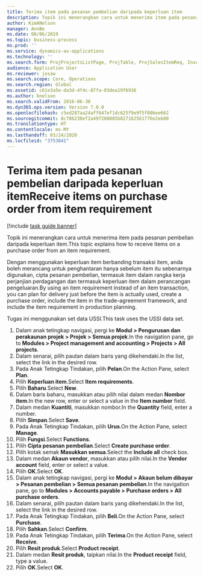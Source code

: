 ```yaml
---
title: Terima item pada pesanan pembelian daripada keperluan item
description: Topik ini menerangkan cara untuk menerima item pada pesanan pembelian daripada keperluan item.
author: KimANelson
manager: AnnBe
ms.date: 08/06/2019
ms.topic: business-process
ms.prod: ''
ms.service: dynamics-ax-applications
ms.technology: ''
ms.search.form: ProjProjectsListPage, ProjTable, ProjSalesItemReq, InventItemIdLookupSimple, PurchCreateFromSalesOrder, VendAccountItemLookup, PurchTable, PurchEditLines
audience: Application User
ms.reviewer: josaw
ms.search.scope: Core, Operations
ms.search.region: Global
ms.assetid: c61e3a5e-da3d-4f4c-87fa-03dea19f6936
ms.author: knelson
ms.search.validFrom: 2016-06-30
ms.dyn365.ops.version: Version 7.0.0
ms.openlocfilehash: c5ed287aa24aff647ef1dc625f9e9f5f086ee662
ms.sourcegitcommit: 8c786230ef2a497280885b827162561776e2eb00
ms.translationtype: HT
ms.contentlocale: ms-MY
ms.lasthandoff: 03/24/2020
ms.locfileid: "3753841"
---
```

# <a name="receive-items-on-purchase-order-from-item-requirement"></a><span data-ttu-id="c18b6-103">Terima item pada pesanan pembelian daripada keperluan item</span><span class="sxs-lookup"><span data-stu-id="c18b6-103">Receive items on purchase order from item requirement</span></span>

[!include [task guide banner](../../includes/task-guide-banner.md)]

<span data-ttu-id="c18b6-104">Topik ini menerangkan cara untuk menerima item pada pesanan pembelian daripada keperluan item.</span><span class="sxs-lookup"><span data-stu-id="c18b6-104">This topic explains how to receive items on a purchase order from an item requirement.</span></span>

<span data-ttu-id="c18b6-105">Dengan menggunakan keperluan item berbanding transaksi item, anda boleh merancang untuk penghantaran hanya sebelum item itu sebenarnya digunakan, cipta pesanan pembelian, termasuk item dalam rangka kerja perjanjian perdagangan dan termasuk keperluan item dalam perancangan pengeluaran.</span><span class="sxs-lookup"><span data-stu-id="c18b6-105">By using an item requirement instead of an item transaction, you can plan for delivery just before the item is actually used, create a purchase order, include the item in the trade-agreement framework, and include the item requirement in production planning.</span></span> 

<span data-ttu-id="c18b6-106">Tugas ini menggunakan set data USSI.</span><span class="sxs-lookup"><span data-stu-id="c18b6-106">This task uses the USSI data set.</span></span>

1. <span data-ttu-id="c18b6-107">Dalam anak tetingkap navigasi, pergi ke **Modul > Pengurusan dan perakaunan projek > Projek > Semua projek**.</span><span class="sxs-lookup"><span data-stu-id="c18b6-107">In the navigation pane, go to **Modules > Project management and accounting > Projects > All projects**.</span></span>
2. <span data-ttu-id="c18b6-108">Dalam senarai, pilih pautan dalam baris yang dikehendaki.</span><span class="sxs-lookup"><span data-stu-id="c18b6-108">In the list, select the link in the desired row.</span></span>
3. <span data-ttu-id="c18b6-109">Pada Anak Tetingkap Tindakan, pilih **Pelan**.</span><span class="sxs-lookup"><span data-stu-id="c18b6-109">On the Action Pane, select **Plan**.</span></span>
4. <span data-ttu-id="c18b6-110">Pilih **Keperluan item**.</span><span class="sxs-lookup"><span data-stu-id="c18b6-110">Select **Item requirements**.</span></span>
5. <span data-ttu-id="c18b6-111">Pilih **Baharu**.</span><span class="sxs-lookup"><span data-stu-id="c18b6-111">Select **New**.</span></span>
6. <span data-ttu-id="c18b6-112">Dalam baris baharu, masukkan atau pilih nilai dalam medan **Nombor item**.</span><span class="sxs-lookup"><span data-stu-id="c18b6-112">In the new row, enter or select a value in the **Item number** field.</span></span>
7. <span data-ttu-id="c18b6-113">Dalam medan **Kuantiti**, masukkan nombor.</span><span class="sxs-lookup"><span data-stu-id="c18b6-113">In the **Quantity** field, enter a number.</span></span>
8. <span data-ttu-id="c18b6-114">Pilih **Simpan**.</span><span class="sxs-lookup"><span data-stu-id="c18b6-114">Select **Save**.</span></span>
9. <span data-ttu-id="c18b6-115">Pada Anak Tetingkap Tindakan, pilih **Urus**.</span><span class="sxs-lookup"><span data-stu-id="c18b6-115">On the Action Pane, select **Manage**.</span></span>
10. <span data-ttu-id="c18b6-116">Pilih **Fungsi**.</span><span class="sxs-lookup"><span data-stu-id="c18b6-116">Select **Functions**.</span></span>
11. <span data-ttu-id="c18b6-117">Pilih **Cipta pesanan pembelian**.</span><span class="sxs-lookup"><span data-stu-id="c18b6-117">Select **Create purchase order**.</span></span>
12. <span data-ttu-id="c18b6-118">Pilih kotak semak **Masukkan semua**.</span><span class="sxs-lookup"><span data-stu-id="c18b6-118">Select the **Include all** check box.</span></span>
13. <span data-ttu-id="c18b6-119">Dalam medan **Akaun vendor**, masukkan atau pilih nilai.</span><span class="sxs-lookup"><span data-stu-id="c18b6-119">In the **Vendor account** field, enter or select a value.</span></span>
14. <span data-ttu-id="c18b6-120">Pilih **OK**.</span><span class="sxs-lookup"><span data-stu-id="c18b6-120">Select **OK**.</span></span>
15. <span data-ttu-id="c18b6-121">Dalam anak tetingkap navigasi, pergi ke **Modul > Akaun belum dibayar > Pesanan pembelian > Semua pesanan pembelian**.</span><span class="sxs-lookup"><span data-stu-id="c18b6-121">In the navigation pane, go to **Modules > Accounts payable > Purchase orders > All purchase orders**.</span></span>
16. <span data-ttu-id="c18b6-122">Dalam senarai, pilih pautan dalam baris yang dikehendaki.</span><span class="sxs-lookup"><span data-stu-id="c18b6-122">In the list, select the link in the desired row.</span></span>
17. <span data-ttu-id="c18b6-123">Pada Anak Tetingkap Tindakan, pilih **Beli**.</span><span class="sxs-lookup"><span data-stu-id="c18b6-123">On the Action Pane, select **Purchase**.</span></span>
18. <span data-ttu-id="c18b6-124">Pilih **Sahkan**.</span><span class="sxs-lookup"><span data-stu-id="c18b6-124">Select **Confirm**.</span></span>
19. <span data-ttu-id="c18b6-125">Pada Anak Tetingkap Tindakan, pilih **Terima**.</span><span class="sxs-lookup"><span data-stu-id="c18b6-125">On the Action Pane, select **Receive**.</span></span>
20. <span data-ttu-id="c18b6-126">Pilih **Resit produk**.</span><span class="sxs-lookup"><span data-stu-id="c18b6-126">Select **Product receipt**.</span></span>
21. <span data-ttu-id="c18b6-127">Dalam medan **Resit produk**, taipkan nilai.</span><span class="sxs-lookup"><span data-stu-id="c18b6-127">In the **Product receipt** field, type a value.</span></span>
22. <span data-ttu-id="c18b6-128">Pilih **OK**.</span><span class="sxs-lookup"><span data-stu-id="c18b6-128">Select **OK**.</span></span>

